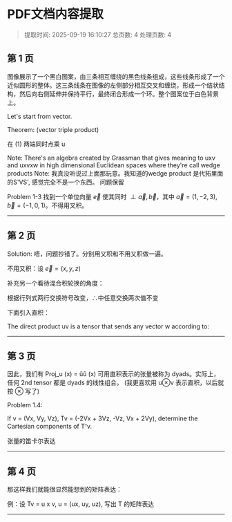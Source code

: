 # PDF文档内容提取
> 提取时间: 2025-09-19 16:10:27
> 总页数: 4
> 处理页数: 4

## 第 1 页

图像展示了一个黑白图案，由三条相互缠绕的黑色线条组成，这些线条形成了一个近似圆形的整体。这三条线条在图像的左侧部分相互交叉和缠绕，形成一个结状结构，然后向右侧延伸并保持平行，最终闭合形成一个环。整个图案位于白色背景上。

Let's start from vector.

Theorem: (vector triple product)

在 (1) 两端同时点乘 u

Note: There's an algebra created by Grassman that gives meaning to uxv and uxvxw in high dimensional Euclidean spaces where they're call wedge products
Note: 我真没听说过上面那玩意。我知道的wedge product 是代拓里面的S'VS', 感觉完全不是一个东西。
问题保留

Problem 1-3
找到一个单位向量 $\vec{e}$ 使其同时 $\perp \vec{a}, \vec{b}$，其中 $\vec{a}=(1,-2,3)$, $\vec{b}=(-1,0,1)$。不得用叉积。

---

## 第 2 页

Solution: 唔，问题抄错了。分别用又积和不用又积做一遍。

不用又积：设 $\vec{e} = (x, y, z)$

补充另一个看待混合积轮换的角度：

根据行列式两行交换符号改变，∴中任意交换两次值不变

下面引入直积：

The direct product uv is a tensor that sends any vector w according to:

---

## 第 3 页

因此，我们有 Proj_u (x) = ûû (x)
可用直积表示的张量被称为 dyads。实际上，任何 2nd tensor 都是 dyads 的线性组合。
(我更喜欢用 u⊗v 表示直积，以后就按 ⊗ 写了)

Problem 1.4:

If v = (Vx, Vy, Vz), Tv = (-2Vx + 3Vz, -Vz, Vx + 2Vy), determine the Cartesian components of Tᵀv.

张量的笛卡尔表达

---

## 第 4 页

那这样我们就能很显然能想到的矩阵表达：

例：设 Tv = u x v, u = (ux, uy, uz), 写出 T 的矩阵表达

---


